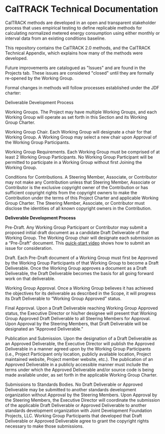 CalTRACK Technical Documentation
================================

CalTRACK methods are developed in an open and transparent stakeholder process that uses empirical testing to define replicable methods for calculating normalized metered energy consumption using either monthly or interval data from an existing conditions baseline.

This repository contains the CalTRACK 2.0 methods, and the CalTRACK Technical Appendix, which explains how many of the methods were developed.

Future improvements are catalogued as "Issues" and are found in the Projects tab. These issues are considered "closed" until they are formally re-opened by the Working Group. 

Formal changes in methods will follow processes established under the JDF charter:

Deliverable Development Process

Working Groups.  The Project may have multiple Working Groups, and each Working Group will operate as set forth in this Section and its Working Group Charter.

Working Group Chair.  Each Working Group will designate a chair for that Working Group.  A Working Group may select a new chair upon Approval of the Working Group Participants.

Working Group Requirements.  Each Working Group must be comprised of at least 2 Working Group Participants.  No Working Group Participant will be permitted to participate in a Working Group without first Joining the Working Group.

Conditions for Contributions.  A Steering Member, Associate, or Contributor may not make any Contribution unless that Steering Member, Associate or Contributor is the exclusive copyright owner of the Contribution or has sufficient copyright rights from the copyright owners to make the Contribution under the terms of this Project Charter and applicable Working Group Charter.  The Steering Member, Associate, or Contributor must disclose the identities of all known copyright owners in the Contribution.

**Deliverable Development Process**

Pre-Draft.  Any Working Group Participant or Contributor may submit a proposed initial draft document as a candidate Draft Deliverable of that Working Group.  The Working Group chair will designate each submission as a “Pre-Draft” document. This [quick-start video](https://www.dropbox.com/s/n5r3ihq6eanyl7l/em2_github_issues.mp4?dl=0) shows how to submit an issue for consideration.

Draft.  Each Pre-Draft document of a Working Group must first be Approved by the Working Group Participants of that Working Group to become a Draft Deliverable.  Once the Working Group approves a document as a Draft Deliverable, the Draft Deliverable becomes the basis for all going forward work on that deliverable.

Working Group Approval.  Once a Working Group believes it has achieved the objectives for its deliverable as described in the Scope, it will progress its Draft Deliverable to “Working Group Approved” status. 

Final Approval.  Upon a Draft Deliverable reaching Working Group Approved status, the Executive Director or his/her designee will present that Working Group Approved Draft Deliverable to all Steering Members for Approval.  Upon Approval by the Steering Members, that Draft Deliverable will be designated an “Approved Deliverable.”

Publication and Submission.  Upon the designation of a Draft Deliverable as an Approved Deliverable, the Executive Director will publish the Approved Deliverable in a manner agreed upon by the Working Group Participants (i.e., Project Participant only location, publicly available location, Project maintained website, Project member website, etc.).  The publication of an Approved Deliverable in a publicly accessible manner must include the terms under which the Approved Deliverable and/or source code is being made available under, as set forth in the applicable Working Group Charter.

Submissions to Standards Bodies.  No Draft Deliverable or Approved Deliverable may be submitted to another standards development organization without Approval by the Steering Members.  Upon Approval by the Steering Members, the Executive Director will coordinate the submission of the applicable Draft Deliverable or Approved Deliverable to another standards development organization with Joint Development Foundation Projects, LLC.    Working Group Participants that developed that Draft Deliverable or Approved Deliverable agree to grant the copyright rights necessary to make those submissions.
